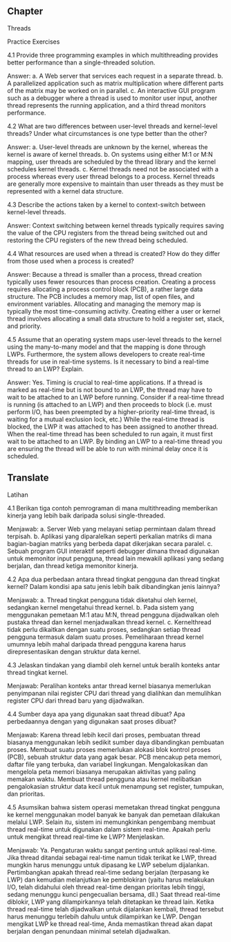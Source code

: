 ## Chapter

Threads

Practice Exercises

4.1 Provide three programming examples in which multithreading provides better performance than a single-threaded solution.

Answer:
a. A Web server that services each request in a separate thread.
b. A parallelized application such as matrix multiplication where different parts of the matrix may be worked on in parallel.
c. An interactive GUI program such as a debugger where a thread is used to monitor user input, another thread represents the running application, and a third thread monitors performance.

4.2 What are two differences between user-level threads and kernel-level threads? Under what circumstances is one type better than the other?

Answer:
a. User-level threads are unknown by the kernel, whereas the kernel is aware of kernel threads.
b. On systems using either M:1 or M:N mapping, user threads are scheduled by the thread library and the kernel schedules kernel threads.
c. Kernel threads need not be associated with a process whereas every user thread belongs to a process. Kernel threads are generally more expensive to maintain than user threads as they must be represented with a kernel data structure.

4.3 Describe the actions taken by a kernel to context-switch between kernel-level threads.

Answer:
Context switching between kernel threads typically requires saving the value of the CPU registers from the thread being switched out and restoring the CPU registers of the new thread being scheduled.

4.4 What resources are used when a thread is created? How do they differ from those used when a process is created?

Answer:
Because a thread is smaller than a process, thread creation typically uses fewer resources than process creation. Creating a process requires allocating a process control block (PCB), a rather large data structure. The PCB includes a memory map, list of open files, and environment variables. Allocating and managing the memory map is typically the most time-consuming activity. Creating either a user or kernel thread involves allocating a small data structure to hold a register set, stack, and priority.

4.5 Assume that an operating system maps user-level threads to the kernel using the many-to-many model and that the mapping is done through LWPs. Furthermore, the system allows developers to create real-time threads for use in real-time systems. Is it necessary to bind a real-time thread to an LWP? Explain.

Answer:
Yes. Timing is crucial to real-time applications. If a thread is marked as real-time but is not bound to an LWP, the thread may have to wait to be attached to an LWP before running. Consider if a real-time thread is running (is attached to an LWP) and then proceeds to block (i.e. must perform I/O, has been preempted by a higher-priority real-time thread, is waiting for a mutual exclusion lock, etc.) While the real-time thread is blocked, the LWP it was attached to has been assigned to another thread. When the real-time thread has been scheduled to run again, it must first wait to be attached to an LWP. By binding an LWP to a real-time thread you are ensuring the thread will be able to run with minimal delay once it is scheduled.

## Translate 

Latihan

4.1 Berikan tiga contoh pemrograman di mana multithreading memberikan kinerja yang lebih baik daripada solusi single-threaded.

Menjawab:
a. Server Web yang melayani setiap permintaan dalam thread terpisah.
b. Aplikasi yang diparalelkan seperti perkalian matriks di mana bagian-bagian matriks yang berbeda dapat dikerjakan secara paralel.
c. Sebuah program GUI interaktif seperti debugger dimana thread digunakan untuk memonitor input pengguna, thread lain mewakili aplikasi yang sedang berjalan, dan thread ketiga memonitor kinerja.

4.2 Apa dua perbedaan antara thread tingkat pengguna dan thread tingkat kernel? Dalam kondisi apa satu jenis lebih baik dibandingkan jenis lainnya?

Menjawab:
a. Thread tingkat pengguna tidak diketahui oleh kernel, sedangkan kernel mengetahui thread kernel.
b. Pada sistem yang menggunakan pemetaan M:1 atau M:N, thread pengguna dijadwalkan oleh pustaka thread dan kernel menjadwalkan thread kernel.
c. Kernelthread tidak perlu dikaitkan dengan suatu proses, sedangkan setiap thread pengguna termasuk dalam suatu proses. Pemeliharaan thread kernel umumnya lebih mahal daripada thread pengguna karena harus direpresentasikan dengan struktur data kernel.

4.3 Jelaskan tindakan yang diambil oleh kernel untuk beralih konteks antar thread tingkat kernel.

Menjawab:
Peralihan konteks antar thread kernel biasanya memerlukan penyimpanan nilai register CPU dari thread yang dialihkan dan memulihkan register CPU dari thread baru yang dijadwalkan.

4.4 Sumber daya apa yang digunakan saat thread dibuat? Apa perbedaannya dengan yang digunakan saat proses dibuat?

Menjawab:
Karena thread lebih kecil dari proses, pembuatan thread biasanya menggunakan lebih sedikit sumber daya dibandingkan pembuatan proses. Membuat suatu proses memerlukan alokasi blok kontrol proses (PCB), sebuah struktur data yang agak besar. PCB mencakup peta memori, daftar file yang terbuka, dan variabel lingkungan. Mengalokasikan dan mengelola peta memori biasanya merupakan aktivitas yang paling memakan waktu. Membuat thread pengguna atau kernel melibatkan pengalokasian struktur data kecil untuk menampung set register, tumpukan, dan prioritas.

4.5 Asumsikan bahwa sistem operasi memetakan thread tingkat pengguna ke kernel menggunakan model banyak ke banyak dan pemetaan dilakukan melalui LWP. Selain itu, sistem ini memungkinkan pengembang membuat thread real-time untuk digunakan dalam sistem real-time. Apakah perlu untuk mengikat thread real-time ke LWP? Menjelaskan.

Menjawab:
Ya. Pengaturan waktu sangat penting untuk aplikasi real-time. Jika thread ditandai sebagai real-time namun tidak terikat ke LWP, thread mungkin harus menunggu untuk dipasang ke LWP sebelum dijalankan. Pertimbangkan apakah thread real-time sedang berjalan (terpasang ke LWP) dan kemudian melanjutkan ke pemblokiran (yaitu harus melakukan I/O, telah didahului oleh thread real-time dengan prioritas lebih tinggi, sedang menunggu kunci pengecualian bersama, dll.) Saat thread real-time diblokir, LWP yang dilampirkannya telah ditetapkan ke thread lain. Ketika thread real-time telah dijadwalkan untuk dijalankan kembali, thread tersebut harus menunggu terlebih dahulu untuk dilampirkan ke LWP. Dengan mengikat LWP ke thread real-time, Anda memastikan thread akan dapat berjalan dengan penundaan minimal setelah dijadwalkan.
